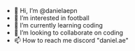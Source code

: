 - 👋 Hi, I’m @danielaepn
- 👀 I’m interested in football
- 🌱 I’m currently learning coding
- 💞️ I’m looking to collaborate on coding
- 📫 How to reach me discord "daniel.ae"

<!---
danielaepn/danielaepn is a ✨ special ✨ repository because its `README.md` (this file) appears on your GitHub profile.
You can click the Preview link to take a look at your changes.
--->
